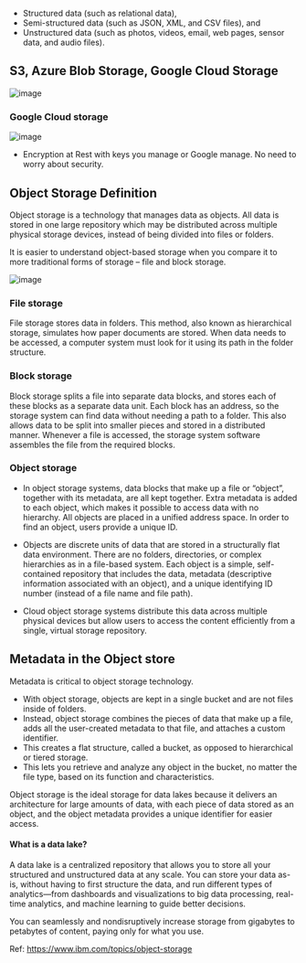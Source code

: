 * Structured data (such as relational data),
* Semi-structured data (such as JSON, XML, and CSV files), and
* Unstructured data (such as photos, videos, email, web pages, sensor data, and audio files).


## S3, Azure Blob Storage, Google Cloud Storage

![image](https://github.com/remidinishanth/distributed_systems/assets/19663316/1b2b5c2e-fe49-4384-896e-a7bc7df54387)

### Google Cloud storage
![image](https://github.com/remidinishanth/distributed_systems/assets/19663316/42b7d597-18c6-40aa-9bdd-4736ea06a70b)
* Encryption at Rest with keys you manage or Google manage. No need to worry about security.

## Object Storage Definition
Object storage is a technology that manages data as objects. All data is stored in one large repository which may be distributed across multiple physical storage devices, instead of being divided into files or folders.

It is easier to understand object-based storage when you compare it to more traditional forms of storage – file and block storage.

![image](https://github.com/remidinishanth/distributed_systems/assets/19663316/17eea566-1f2e-4978-9a46-0f9652a9871f)

### File storage
File storage stores data in folders. This method, also known as hierarchical storage, simulates how paper documents are stored. When data needs to be accessed, a computer system must look for it using its path in the folder structure.

### Block storage
Block storage splits a file into separate data blocks, and stores each of these blocks as a separate data unit. Each block has an address, so the storage system can find data without needing a path to a folder. This also allows data to be split into smaller pieces and stored in a distributed manner. Whenever a file is accessed, the storage system software assembles the file from the required blocks.

### Object storage
* In object storage systems, data blocks that make up a file or “object”, together with its metadata, are all kept together. Extra metadata is added to each object, which makes it possible to access data with no hierarchy. All objects are placed in a unified address space. In order to find an object, users provide a unique ID.

* Objects are discrete units of data that are stored in a structurally flat data environment. There are no folders, directories, or complex hierarchies as in a file-based system. Each object is a simple, self-contained repository that includes the data, metadata (descriptive information associated with an object), and a unique identifying ID number (instead of a file name and file path).

* Cloud object storage systems distribute this data across multiple physical devices but allow users to access the content efficiently from a single, virtual storage repository.


## Metadata in the Object store

Metadata is critical to object storage technology. 

* With object storage, objects are kept in a single bucket and are not files inside of folders.
* Instead, object storage combines the pieces of data that make up a file, adds all the user-created metadata to that file, and attaches a custom identifier.
* This creates a flat structure, called a bucket, as opposed to hierarchical or tiered storage.
* This lets you retrieve and analyze any object in the bucket, no matter the file type, based on its function and characteristics.

Object storage is the ideal storage for data lakes because it delivers an architecture for large amounts of data, with each piece of data stored as an object, and the object metadata provides a unique identifier for easier access. 

#### What is a data lake?

A data lake is a centralized repository that allows you to store all your structured and unstructured data at any scale. You can store your data as-is, without having to first structure the data, and run different types of analytics—from dashboards and visualizations to big data processing, real-time analytics, and machine learning to guide better decisions.

You can seamlessly and nondisruptively increase storage from gigabytes to petabytes of content, paying only for what you use. 


Ref: https://www.ibm.com/topics/object-storage

